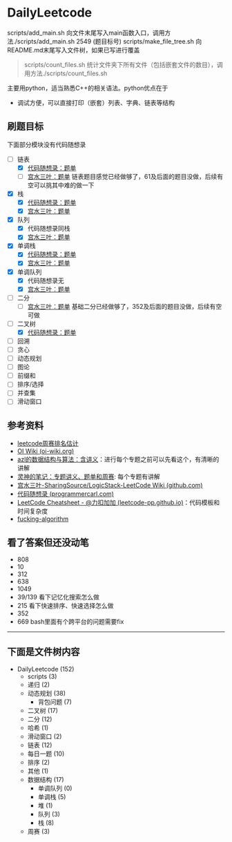 # DailyLeetcode

scripts/add_main.sh 向文件末尾写入main函数入口，调用方法./scripts/add_main.sh 2549 (题目标号)
scripts/make_file_tree.sh 向README.md末尾写入文件树，如果已写进行覆盖
> scripts/count_files.sh 统计文件夹下所有文件（包括嵌套文件的数目），调用方法./scripts/count_files.sh <PATH>

主要用python，适当熟悉C++的相关语法。python优点在于
- 调试方便，可以直接打印（嵌套）列表、字典、链表等结构

## 刷题目标
下面部分模块没有代码随想录
- [ ] 链表
    - [x] [代码随想录：题单](https://www.programmercarl.com/%E9%93%BE%E8%A1%A8%E7%90%86%E8%AE%BA%E5%9F%BA%E7%A1%80.html#%E9%93%BE%E8%A1%A8%E7%9A%84%E7%B1%BB%E5%9E%8B)
    - [ ] [宫水三叶：题单](https://github.com/SharingSource/LogicStack-LeetCode/wiki/%E9%93%BE%E8%A1%A8) 链表题目感觉已经做够了，61及后面的题目没做，后续有空可以挑其中难的做一下
- [x] 栈
    - [x] [代码随想录：题单](https://www.programmercarl.com/%E6%A0%88%E4%B8%8E%E9%98%9F%E5%88%97%E7%90%86%E8%AE%BA%E5%9F%BA%E7%A1%80.html)
    - [x] [宫水三叶：题单](https://github.com/SharingSource/LogicStack-LeetCode/wiki/%E6%A0%88)
- [x] 队列
    - [x] 代码随想录同栈
    - [x] [宫水三叶：题单](https://github.com/SharingSource/LogicStack-LeetCode/wiki/%E9%98%9F%E5%88%97)
- [x] 单调栈
    - [x] [代码随想录：题单](https://programmercarl.com/0739.%E6%AF%8F%E6%97%A5%E6%B8%A9%E5%BA%A6.html#%E7%AE%97%E6%B3%95%E5%85%AC%E5%BC%80%E8%AF%BE)
    - [x] [宫水三叶：题单](https://github.com/SharingSource/LogicStack-LeetCode/wiki/%E5%8D%95%E8%B0%83%E6%A0%88)
- [x] 单调队列
    - [x] 代码随想录无
    - [x] [宫水三叶：题单](https://github.com/SharingSource/LogicStack-LeetCode/wiki/%E5%8D%95%E8%B0%83%E9%98%9F%E5%88%97)
- [ ] 二分 
    - [ ] [宫水三叶：题单](https://github.com/SharingSource/LogicStack-LeetCode/wiki/%E4%BA%8C%E5%88%86) 基础二分已经做够了，352及后面的题目没做，后续有空可做
- [ ] 二叉树
    - [x] [代码随想录：题单](https://www.programmercarl.com/0669.%E4%BF%AE%E5%89%AA%E4%BA%8C%E5%8F%89%E6%90%9C%E7%B4%A2%E6%A0%91.html#%E6%80%9D%E8%B7%AF) 
- [ ] 回溯 
- [ ] 贪心
- [ ] 动态规划
- [ ] 图论
- [ ] 前缀和
- [ ] 排序/选择
- [ ] 并查集
- [ ] 滑动窗口

## 参考资料
- [leetcode周赛排名估计](https://lccn.lbao.site)
- [OI Wiki (oi-wiki.org)](https://oi-wiki.org/ds/monotonous-stack/)
- [azl的数据结构与算法：含讲义](https://github.com/azl397985856/leetcode/blob/master/thinkings/dynamic-programming.md)：进行每个专题之前可以先看这个，有清晰的讲解
- [灵神的笔记：专题讲义、题单和周赛](https://github.com/EndlessCheng): 每个专题有讲解
- [宫水三叶-SharingSource/LogicStack-LeetCode Wiki (github.com)](https://github.com/SharingSource/LogicStack-LeetCode/wiki/记忆化搜索)
- [代码随想录 (programmercarl.com)](https://www.programmercarl.com/动态规划理论基础.html#算法公开课)
- [LeetCode Cheatsheet - @力扣加加 (leetcode-pp.github.io)](https://leetcode-pp.github.io/leetcode-cheat/?tab=solution-template)：代码模板和时间复杂度
- [fucking-algorithm](https://github.com/labuladong/fucking-algorithm/tree/master/%E5%8A%A8%E6%80%81%E8%A7%84%E5%88%92%E7%B3%BB%E5%88%97)

## 看了答案但还没动笔

- 808
- 10
- 312
- 638
- 1049
- 39/139 看下记忆化搜索怎么做
- 215 看下快速排序、快速选择怎么做
- 352
- 669
bash里面有个跨平台的问题需要fix

------------------------
下面是文件树内容
------------------------
- DailyLeetcode (152)
    - scripts (3)
    - 递归 (2)
    - 动态规划 (38)
        - 背包问题 (7)
    - 二叉树 (17)
    - 二分 (12)
    - 哈希 (1)
    - 滑动窗口 (2)
    - 链表 (12)
    - 每日一题 (10)
    - 排序 (2)
    - 其他 (1)
    - 数据结构 (17)
        - 单调队列 (0)
        - 单调栈 (5)
        - 堆 (1)
        - 队列 (3)
        - 栈 (8)
    - 周赛 (3)

